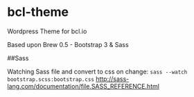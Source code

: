 # bcl-theme
Wordpress Theme for bcl.io

Based upon Brew 0.5 - Bootstrap 3 & Sass

##Sass

Watching Sass file and convert to css on change:
`sass --watch bootstrap.scss:bootstrap.css`
http://sass-lang.com/documentation/file.SASS_REFERENCE.html
